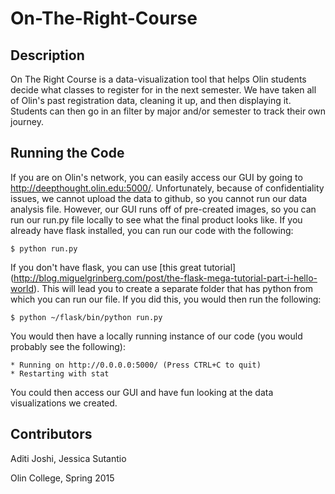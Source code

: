 # On-The-Right-Course #

## Description
On The Right Course is a data-visualization tool that helps Olin students decide what classes to register for in the next semester. We have taken all of Olin's past registration data, cleaning it up, and then displaying it. Students can then go in an filter by major and/or semester to track their own journey. 

## Running the Code 
If you are on Olin's network, you can easily access our GUI by going to http://deepthought.olin.edu:5000/. Unfortunately, because of confidentiality issues, we cannot upload the data to github, so you cannot run our data analysis file. However, our GUI runs off of pre-created images, so you can run our run.py file locally to see what the final product looks like. 
If you already have flask installed, you can run our code with the following:
```
$ python run.py
```
If you don't have flask, you can use [this great tutorial] (http://blog.miguelgrinberg.com/post/the-flask-mega-tutorial-part-i-hello-world). This will lead you to create a separate folder that has python from which you can run our file. If you did this, you would then run the following:
```
$ python ~/flask/bin/python run.py
```
You would then have a locally running instance of our code (you would probably see the following):
```
* Running on http://0.0.0.0:5000/ (Press CTRL+C to quit)
* Restarting with stat
```
You could then access our GUI and have fun looking at the data visualizations we created. 

## Contributors 
Aditi Joshi, Jessica Sutantio

Olin College, Spring 2015
